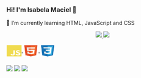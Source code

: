 ### Hi! I'm Isabela Maciel 👋
🌱 I’m currently learning HTML, JavaScript and CSS


<div align="center">
  <a href="https://github.com/isabelaomaciel">
  <img height="180em" src="https://github-readme-stats.vercel.app/api?username=isabelaomaciel&show_icons=true&theme=midnight-purple&include_all_commits=true&count_private=true"/>
  <img height="180em" src="https://github-readme-stats.vercel.app/api/top-langs/?username=isabelaomaciel&layout=compact&langs_count=7&theme=midnight-purple"/>
</div>
<div style="display: inline_block"><br>
  <img align="center" alt="Isa-Js" height="30" width="40" src="https://raw.githubusercontent.com/devicons/devicon/master/icons/javascript/javascript-plain.svg">
 
  <img align="center" alt="Isa-HTML" height="30" width="40" src="https://raw.githubusercontent.com/devicons/devicon/master/icons/html5/html5-original.svg">
  <img align="center" alt="Isaa-CSS" height="30" width="40" src="https://raw.githubusercontent.com/devicons/devicon/master/icons/css3/css3-original.svg">
    </div>
    
 ###
<div> 
  <a href="https://instagram.com/isabelasoliveiraz" target="_blank"><img src="https://img.shields.io/badge/-Instagram-%23E4405F?style=for-the-badge&logo=instagram&logoColor=white" target="_blank"></a>
   <a href = "mailto:isabelasouxx@gmail.com"><img src="https://img.shields.io/badge/-Gmail-%23333?style=for-the-badge&logo=gmail&logoColor=white" target="_blank"></a>
  <a href="https://www.linkedin.com/in/isabelaomaciel/" target="_blank"><img src="https://img.shields.io/badge/-LinkedIn-%230077B5?style=for-the-badge&logo=linkedin&logoColor=white" target="_blank"></a> 
  </div>

